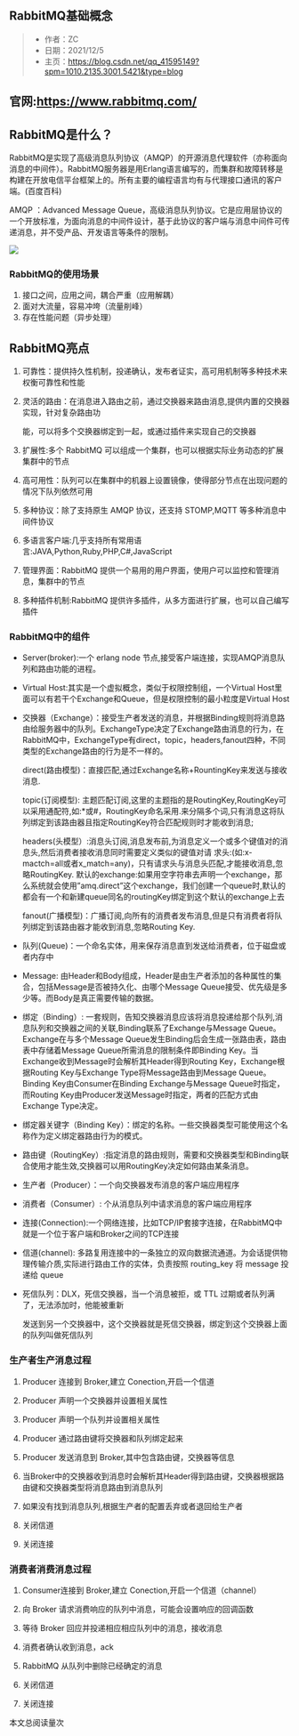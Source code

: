 <script async src="//busuanzi.ibruce.info/busuanzi/2.3/busuanzi.pure.mini.js"></script>
## RabbitMQ基础概念
> - 作者：ZC
> - 日期：2021/12/5
> - 主页：https://blog.csdn.net/qq_41595149?spm=1010.2135.3001.5421&type=blog

## 官网:https://www.rabbitmq.com/



## RabbitMQ是什么？

  RabbitMQ是实现了高级消息队列协议（AMQP）的开源消息代理软件（亦称面向消息的中间件）。RabbitMQ服务器是用Erlang语言编写的，而集群和故障转移是构建在开放电信平台框架上的。所有主要的编程语言均有与代理接口通讯的客户端。(百度百科)

AMQP ：Advanced Message Queue，高级消息队列协议。它是应用层协议的一个开放标准，为面向消息的中间件设计，基于此协议的客户端与消息中间件可传递消息，并不受产品、开发语言等条件的限制。

![](https://gitee.com/zhangchuan11/pic-go/raw/master/img/202112051416779.jpg)



### RabbitMQ的使用场景

1. 接口之间，应用之间，耦合严重（应用解耦）
2. 面对大流量，容易冲垮（流量削峰）
3. 存在性能问题（异步处理）



## RabbitMQ亮点

1. 可靠性：提供持久性机制，投递确认，发布者证实，高可用机制等多种技术来权衡可靠性和性能

2. 灵活的路由：在消息进入路由之前，通过交换器来路由消息,提供内置的交换器实现，针对复杂路由功

   能，可以将多个交换器绑定到一起，或通过插件来实现自己的交换器

3. 扩展性:多个 RabbitMQ 可以组成一个集群，也可以根据实际业务动态的扩展集群中的节点

4. 高可用性：队列可以在集群中的机器上设置镜像，使得部分节点在出现问题的情况下队列依然可用

5. 多种协议：除了支持原生 AMQP 协议，还支持 STOMP,MQTT 等多种消息中间件协议

6. 多语言客户端:几乎支持所有常用语言:JAVA,Python,Ruby,PHP,C#,JavaScript

7. 管理界面：RabbitMQ 提供一个易用的用户界面，使用户可以监控和管理消息，集群中的节点

8. 多种插件机制:RabbitMQ 提供许多插件，从多方面进行扩展，也可以自己编写插件





### RabbitMQ中的组件

- Server(broker):一个 erlang node 节点,接受客户端连接，实现AMQP消息队列和路由功能的进程。
- Virtual Host:其实是一个虚拟概念，类似于权限控制组，一个Virtual Host里面可以有若干个Exchange和Queue，但是权限控制的最小粒度是Virtual Host

- 交换器（Exchange）：接受生产者发送的消息，并根据Binding规则将消息路由给服务器中的队列。ExchangeType决定了Exchange路由消息的行为，在RabbitMQ中，ExchangeType有direct，topic，headers,fanout四种，不同类型的Exchange路由的行为是不一样的。

  

  direct(路由模型)：直接匹配,通过Exchange名称+RountingKey来发送与接收消息. 

  topic(订阅模型): 主题匹配订阅,这里的主题指的是RoutingKey,RoutingKey可以采用通配符,如:*或#，RoutingKey命名采用.来分隔多个词,只有消息这将队列绑定到该路由器且指定RoutingKey符合匹配规则时才能收到消息; 

  headers(头模型）:消息头订阅,消息发布前,为消息定义一个或多个键值对的消息头,然后消费者接收消息同时需要定义类似的键值对请              求头:(如:x-mactch=all或者x_match=any)，只有请求头与消息头匹配,才能接收消息,忽略RoutingKey. 
   默认的exchange:如果用空字符串去声明一个exchange，那么系统就会使用”amq.direct”这个exchange，我们创建一个queue时,默认的都会有一个和新建queue同名的routingKey绑定到这个默认的exchange上去

  fanout(广播模型)：广播订阅,向所有的消费者发布消息,但是只有消费者将队列绑定到该路由器才能收到消息,忽略Routing Key.

  

- 队列(Queue)：一个命名实体，用来保存消息直到发送给消费者，位于磁盘或者内存中
- Message: 由Header和Body组成，Header是由生产者添加的各种属性的集合，包括Message是否被持久化、由哪个Message Queue接受、优先级是多少等。而Body是真正需要传输的数据。

- 绑定（Binding）: 一套规则，告知交换器消息应该将消息投递给那个队列,消息队列和交换器之间的关联,Binding联系了Exchange与Message Queue。Exchange在与多个Message Queue发生Binding后会生成一张路由表，路由表中存储着Message Queue所需消息的限制条件即Binding Key。当Exchange收到Message时会解析其Header得到Routing Key，Exchange根据Routing Key与Exchange Type将Message路由到Message Queue。Binding Key由Consumer在Binding Exchange与Message Queue时指定，而Routing Key由Producer发送Message时指定，两者的匹配方式由Exchange Type决定。
- 绑定器关键字（Binding Key）：绑定的名称。一些交换器类型可能使用这个名称作为定义绑定器路由行为的模式。

- 路由键（RoutingKey）:指定消息的路由规则，需要和交换器类型和Binding联合使用才能生效,交换器可以用RoutingKey决定如何路由某条消息。

- 生产者（Producer）：一个向交换器发布消息的客户端应用程序

- 消费者（Consumer）: 个从消息队列中请求消息的客户端应用程序
- 连接(Connection):一个网络连接，比如TCP/IP套接字连接，在RabbitMQ中就是一个位于客户端和Broker之间的TCP连接

- 信道(channel): 多路复用连接中的一条独立的双向数据流通道。为会话提供物理传输介质,实际进行路由工作的实体，负责按照 routing_key 将 message 投递给 queue

- 死信队列：DLX，死信交换器，当一个消息被拒，或 TTL 过期或者队列满了，无法添加时，他能被重新

  发送到另一个交换器中，这个交换器就是死信交换器，绑定到这个交换器上面的队列叫做死信队列





### 生产者生产消息过程

1. Producer 连接到 Broker,建立 Conection,开启一个信道

2. Producer 声明一个交换器并设置相关属性

3. Producer 声明一个队列并设置相关属性

4. Producer 通过路由键将交换器和队列绑定起来

5. Producer 发送消息到 Broker,其中包含路由键，交换器等信息

6. 当Broker中的交换器收到消息时会解析其Header得到路由键，交换器根据路由键和交换器类型将消息路由到消息队列
7. 如果没有找到消息队列,根据生产者的配置丢弃或者退回给生产者

8. 关闭信道

9. 关闭连接





### 消费者消费消息过程

1. Consumer连接到 Broker,建立 Conection,开启一个信道（channel） 
2. 向 Broker 请求消费响应的队列中消息，可能会设置响应的回调函数

3. 等待 Broker 回应并投递相应相应队列中的消息，接收消息

4. 消费者确认收到消息，ack

5. RabbitMQ 从队列中删除已经确定的消息

6. 关闭信道

7. 关闭连接



<span id="busuanzi_container_page_pv">
本文总阅读量<span id="busuanzi_value_page_pv"></span>次
</span>

